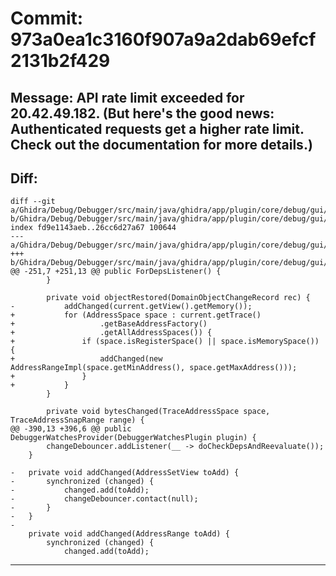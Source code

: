 # Commit: 973a0ea1c3160f907a9a2dab69efcf2131b2f429
## Message: API rate limit exceeded for 20.42.49.182. (But here's the good news: Authenticated requests get a higher rate limit. Check out the documentation for more details.)
## Diff:
```
diff --git a/Ghidra/Debug/Debugger/src/main/java/ghidra/app/plugin/core/debug/gui/watch/DebuggerWatchesProvider.java b/Ghidra/Debug/Debugger/src/main/java/ghidra/app/plugin/core/debug/gui/watch/DebuggerWatchesProvider.java
index fd9e1143aeb..26cc6d27a67 100644
--- a/Ghidra/Debug/Debugger/src/main/java/ghidra/app/plugin/core/debug/gui/watch/DebuggerWatchesProvider.java
+++ b/Ghidra/Debug/Debugger/src/main/java/ghidra/app/plugin/core/debug/gui/watch/DebuggerWatchesProvider.java
@@ -251,7 +251,13 @@ public ForDepsListener() {
 		}
 
 		private void objectRestored(DomainObjectChangeRecord rec) {
-			addChanged(current.getView().getMemory());
+			for (AddressSpace space : current.getTrace()
+					.getBaseAddressFactory()
+					.getAllAddressSpaces()) {
+				if (space.isRegisterSpace() || space.isMemorySpace()) {
+					addChanged(new AddressRangeImpl(space.getMinAddress(), space.getMaxAddress()));
+				}
+			}
 		}
 
 		private void bytesChanged(TraceAddressSpace space, TraceAddressSnapRange range) {
@@ -390,13 +396,6 @@ public DebuggerWatchesProvider(DebuggerWatchesPlugin plugin) {
 		changeDebouncer.addListener(__ -> doCheckDepsAndReevaluate());
 	}
 
-	private void addChanged(AddressSetView toAdd) {
-		synchronized (changed) {
-			changed.add(toAdd);
-			changeDebouncer.contact(null);
-		}
-	}
-
 	private void addChanged(AddressRange toAdd) {
 		synchronized (changed) {
 			changed.add(toAdd);
```
-----------------------------------
